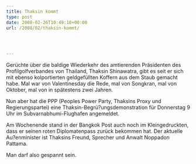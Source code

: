 ```yaml
---
title: Thaksin kommt
type: post
date: 2008-02-26T10:49:18+00:00
url: /2008/02/thaksin-kommt/




---
```

Gerüchte über die baldige Wiederkehr des amtierenden Präsidenten des Profilgolfverbandes von Thailand, Thaksin Shinawatra, gibt es seit er sich mit ebenso kolportierten geldgefüllten Koffern aus dem Staub gemacht habe. Mal war von Valentinesday die Rede, mal von Songkran, mal von Oktober, mal von in spätestens zwei Jahren.

Nun aber hat die <span class="caps">PPP</span> (Peoples Power Party, Thaksins Proxy und Regierungspartei) eine Thaksin-Begrü?ungsdemonstration für Donnerstag 9 Uhr im Subvarnabhumi-Flughafen angemeldet.

Am Wochenende stand in der Bangkok Post auch noch im Kleingedruckten, dass er seinen roten Diplomatenpass zurück bekommen hat. Der aktuelle Au?enminister ist Thaksins Freund, Sprecher und Anwalt Noppadon Pattama.

Man darf also gespannt sein.
